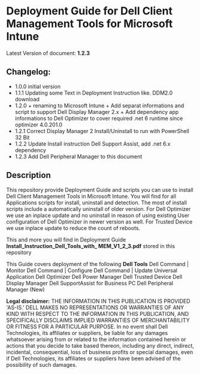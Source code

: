 # Deployment Guide for Dell Client Management Tools for Microsoft Intune

Latest Version of document: **1.2.3**

## Changelog:
- 1.0.0   initial version
- 1.1.1   Updating some Text in Deployment Instruction like. DDM2.0 download
- 1.2.0   + renaming to Microsoft Intune  + Add separat informations and script to support Dell Display Manager 2.x + Add dependency app informations to Dell Optimizer to cover required .net 6 runtime since optimizer 4.0.201.0
- 1.2.1   Correct Display Manager 2 Install/Uninstall to run with PowerShell 32 Bit
- 1.2.2	  Update Install instruction Dell Support Assist, add .net 6.x dependency
- 1.2.3   Add Dell Peripheral Manager to this document


## Description
This repository provide Deployment Guide and scripts you can use to install Dell Client Management Tools in Microsoft Intune.
You will find for all Applications scripts for install, uninstall and detection. The most of install scripts include a automatically uninstall of older version. For Dell Optimizer we use an inplace update and no uninstall in reason of using existing User configuration of Dell Optimizer in newer version as well. For Trusted Device we use inplace update to reduce the count of reboots.

This and more you will find in Deployment Guide **Install_Instruction_Dell_Tools_with_ MEM_V1_2_3.pdf** stored in this repository

This Guide covers deployment of the following **Dell Tools**
Dell Command | Monitor
Dell Command | Configure
Dell Command | Update Universal Application
Dell Optimizer
Dell Power Manager
Dell Trusted Device
Dell Display Manager
Dell SupportAssist for Business PC
Dell Peripheral Manager (New)

**Legal disclaimer:** THE INFORMATION IN THIS PUBLICATION IS PROVIDED 'AS-IS.' DELL MAKES NO REPRESENTATIONS OR WARRANTIES OF ANY KIND WITH RESPECT TO THE INFORMATION IN THIS PUBLICATION, AND SPECIFICALLY DISCLAIMS IMPLIED WARRANTIES OF MERCHANTABILITY OR FITNESS FOR A PARTICULAR PURPOSE. In no event shall Dell Technologies, its affiliates or suppliers, be liable for any damages whatsoever arising from or related to the information contained herein or actions that you decide to take based thereon, including any direct, indirect, incidental, consequential, loss of business profits or special damages, even if Dell Technologies, its affiliates or suppliers have been advised of the possibility of such damages.
